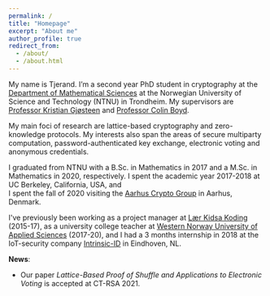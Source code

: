 ```yaml
---
permalink: /
title: "Homepage"
excerpt: "About me"
author_profile: true
redirect_from:
  - /about/
  - /about.html
---
```


My name is Tjerand. I’m a second year PhD student in cryptography at the [Department of Mathematical Sciences](https://www.ntnu.edu/imf) at the Norwegian University of Science and Technology (NTNU) in Trondheim. My supervisors are [Professor Kristian Gjøsteen](https://www.ntnu.edu/employees/kristian.gjosteen) and [Professor Colin Boyd](https://www.ntnu.edu/employees/colin.boyd).

My main foci of research are lattice-based cryptography and zero-knowledge protocols. My interests also span the areas of secure multiparty computation, password-authenticated key exchange, electronic voting and anonymous credentials.

I graduated from NTNU with a B.Sc. in Mathematics in 2017 and a M.Sc. in Mathematics in 2020, respectively. I spent the academic year 2017-2018 at UC Berkeley, California, USA, and\
I spent the fall of 2020 visiting the [Aarhus Crypto Group](https://users-cs.au.dk/orlandi/cryptogroup) in Aarhus, Denmark.

I've previously been working as a project manager at [Lær Kidsa Koding](https://www.kidsakoder.no) (2015-17), as a university college teacher at [Western Norway University of Applied Sciences](https://www.hvl.no/en) (2017-20), and I had a 3 months internship in 2018 at the IoT-security company [Intrinsic-ID](https://www.intrinsic-id.com) in Eindhoven, NL.

**News**:
- Our paper _Lattice-Based Proof of Shuffle and Applications to Electronic Voting_ is accepted at CT-RSA 2021.
